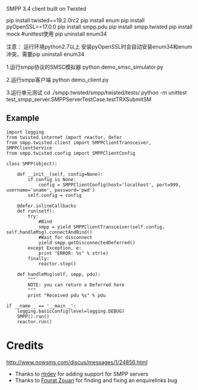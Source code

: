 SMPP 3.4 client built on Twisted


pip install twisted==19.2.0rc2
pip install enum
pip install pyOpenSSL==17.0.0
pip install smpp.pdu
pip install smpp.twisted
pip install mock    #unittest使用
pip uninstall enum34


注意：
运行环境python2.7以上
安装pyOpenSSL时会自动安装enum34和enum冲突，需要pip uninstall enum34


1.运行smpp协议的SMSC模拟器
python demo_smsc_simulator.py


2.运行smpp客户端
python demo_client.py


3.运行单元测试
cd ./smpp.twisted/smpp/twisted/tests/
python -m unittest test_smpp_server.SMPPServerTestCase.testTRXSubmitSM


Example
-------
    import logging
    from twisted.internet import reactor, defer
    from smpp.twisted.client import SMPPClientTransceiver, SMPPClientService
    from smpp.twisted.config import SMPPClientConfig

    class SMPP(object):

        def __init__(self, config=None):
            if config is None:
                config = SMPPClientConfig(host='localhost', port=999, username='uname', password='pwd')
            self.config = config
        
        @defer.inlineCallbacks
        def run(self):
            try:
                #Bind
                smpp = yield SMPPClientTransceiver(self.config, self.handleMsg).connectAndBind()
                #Wait for disconnect
                yield smpp.getDisconnectedDeferred()
            except Exception, e:
                print "ERROR: %s" % str(e)
            finally:
                reactor.stop()
    
        def handleMsg(self, smpp, pdu):
            """
            NOTE: you can return a Deferred here
            """
            print "Received pdu %s" % pdu
    
    if __name__ == '__main__':
        logging.basicConfig(level=logging.DEBUG)
        SMPP().run()
        reactor.run()
        
Credits
=======

http://www.nowsms.com/discus/messages/1/24856.html

* Thanks to [rtrdev](https://github.com/rtrdev) for adding support for SMPP servers
* Thanks to [Fourat Zouari](https://github.com/fourat) for finding and fixing an enquirelinks bug
